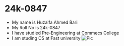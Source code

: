 # 24k-0847
- My name is Huzaifa Ahmed Bari
- My Roll No is 24k-0847
- I have studied Pre-Engineering at Commecs College
- I am studing CS at Fast university
![Pic](https://github.com/user-attachments/assets/090f6e92-064f-473e-b928-064e2f65dc11)
